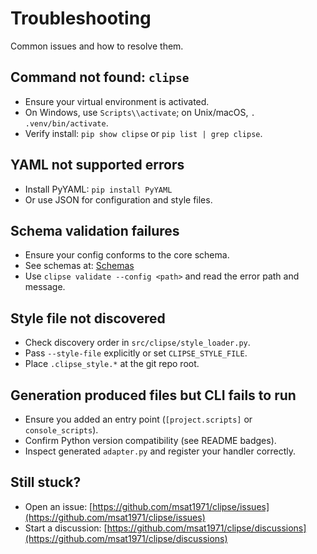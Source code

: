 # Troubleshooting

Common issues and how to resolve them.

## Command not found: `clipse`

- Ensure your virtual environment is activated.
- On Windows, use `Scripts\\activate`; on Unix/macOS, `. .venv/bin/activate`.
- Verify install: `pip show clipse` or `pip list | grep clipse`.

## YAML not supported errors

- Install PyYAML: `pip install PyYAML`
- Or use JSON for configuration and style files.

## Schema validation failures

- Ensure your config conforms to the core schema.
- See schemas at: [Schemas](../schema/index.md)
- Use `clipse validate --config <path>` and read the error path and message.

## Style file not discovered

- Check discovery order in `src/clipse/style_loader.py`.
- Pass `--style-file` explicitly or set `CLIPSE_STYLE_FILE`.
- Place `.clipse_style.*` at the git repo root.

## Generation produced files but CLI fails to run

- Ensure you added an entry point (`[project.scripts]` or `console_scripts`).
- Confirm Python version compatibility (see README badges).
- Inspect generated `adapter.py` and register your handler correctly.

## Still stuck?

- Open an issue: [https://github.com/msat1971/clipse/issues](https://github.com/msat1971/clipse/issues)
- Start a discussion: [https://github.com/msat1971/clipse/discussions](https://github.com/msat1971/clipse/discussions)
